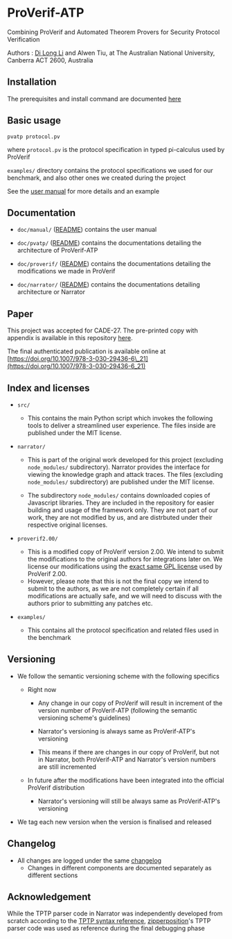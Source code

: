 # ProVerif-ATP

Combining ProVerif and Automated Theorem Provers for Security Protocol Verification

Authors : [Di Long Li](https://github.com/darrenldl) and Alwen Tiu, at The Australian National University, Canberra ACT 2600, Australia

## Installation

The prerequisites and install command are documented [here](INSTALL.md)

## Basic usage

`pvatp protocol.pv`

where `protocol.pv` is the protocol specification in typed pi-calculus used by ProVerif

`examples/` directory contains the protocol specifications we used for our benchmark, and also other ones we created during the project

See the [user manual](doc/manual/README.md) for more details and an example

## Documentation

- `doc/manual/` ([README](doc/manual/README.md)) contains the user manual

- `doc/pvatp/` ([README](doc/pvatp/README.md)) contains the documentations detailing the architecture of ProVerif-ATP

- `doc/proverif/` ([README](doc/proverif/README.md)) contains the documentations detailing the modifications we made in ProVerif

- `doc/narrator/` ([README](doc/narrator/README.md)) contains the documentations detailing architecture or Narrator

## Paper
This project was accepted for CADE-27.
The pre-printed copy with appendix is available in this repository [here](paper/CADE-27_paper-42_Di_Long_Li_and_Alwen_Tiu_full.pdf).

The final authenticated publication is available online at [https://doi.org/10.1007/978-3-030-29436-6\_21](https://doi.org/10.1007/978-3-030-29436-6_21)

## Index and licenses

- `src/`

  - This contains the main Python script which invokes the following tools to deliver a streamlined user experience. The files inside are published under the MIT license.

- `narrator/`

  - This is part of the original work developed for this project (excluding `node_modules/` subdirectory). Narrator provides the interface for viewing the knowledge graph and attack traces. The files (excluding `node_modules/` subdirectory) are published under the MIT license.

  - The subdirectory `node_modules/` contains downloaded copies of Javascript libraries. They are included in the repository for easier building and usage of the framework only. They are not part of our work, they are not modified by us, and are distrbuted under their respective original licenses.

- `proverif2.00/`

  - This is a modified copy of ProVerif version 2.00. We intend to submit the modifications to the original authors for integrations later on. We license our modifications using the [exact same GPL license](http://prosecco.gforge.inria.fr/personal/bblanche/proverif/LICENSEGPL) used by ProVerif 2.00.
  - However, please note that this is not the final copy we intend to submit to the authors, as we are not completely certain if all modifications are actually safe, and we will need to discuss with the authors prior to submitting any patches etc.

- `examples/`

  - This contains all the protocol specification and related files used in the benchmark

## Versioning

- We follow the semantic versioning scheme with the following specifics

  - Right now

    - Any change in our copy of ProVerif will result in increment of the version number of ProVerif-ATP (following the semantic versioning scheme's guidelines)

    - Narrator's versioning is always same as ProVerif-ATP's versioning

    - This means if there are changes in our copy of ProVerif, but not in Narrator, both ProVerif-ATP and Narrator's version numbers are still incremented

  - In future after the modifications have been integrated into the official ProVerif distribution

    - Narrator's versioning will still be always same as ProVerif-ATP's versioning

- We tag each new version when the version is finalised and released

## Changelog

- All changes are logged under the same [changelog](CHANGELOG.md)
  - Changes in different components are documented separately as different sections

## Acknowledgement

While the TPTP parser code in Narrator was independently developed from scratch according to the [TPTP syntax reference](http://tptp.cs.miami.edu/~tptp/TPTP/SyntaxBNF.html), [zipperposition](https://github.com/c-cube/zipperposition)'s TPTP parser code was used as reference during the final debugging phase
